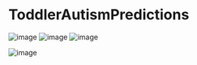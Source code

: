 # ToddlerAutismPredictions

![image](https://user-images.githubusercontent.com/35645038/188266309-43d6cbe1-f542-4bae-a1fb-de4726c6a0d2.png)
![image](https://user-images.githubusercontent.com/35645038/188266397-e8bfb878-d8a1-4687-9798-ccd795af44f0.png)
![image](https://user-images.githubusercontent.com/35645038/188266491-06d1d114-a098-4bf9-88b4-e0539d17bae0.png)

![image](https://user-images.githubusercontent.com/35645038/188266345-0f201fee-afbb-4b43-b450-45c1c62002c5.png)

